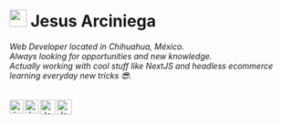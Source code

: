 
# <img src="https://lh5.googleusercontent.com/0Lei_pXxCddZTOmsF0jay7yoWrRn-t-PEUHaPdUSdNJKC5yF8fjoeZolnqKs18cPlOtx5di50aWTggr-oHW0gZ4=w16383" width="30px"> Jesus Arciniega&nbsp;

<p>
  <em>
    Web Developer located in Chihuahua, México.<br>
    Always looking for opportunities and new knowledge.<br>
    Actually working with cool stuff like NextJS and headless ecommerce learning everyday new tricks 😎.<br><br>
<br>

  <a href="https://arciniega.dev">
    <img align="left" alt="Jesus Arciniega | Web" width="24px" src="https://lh5.googleusercontent.com/0Lei_pXxCddZTOmsF0jay7yoWrRn-t-PEUHaPdUSdNJKC5yF8fjoeZolnqKs18cPlOtx5di50aWTggr-oHW0gZ4=w16383" />
  </a>
  <a href="https://in.linkedin.com/in/jesusarciniega">
    <img align="left" alt="Jesus Arciniega | Linkedin" width="24px" src="https://images.vexels.com/media/users/3/137382/isolated/preview/c59b2807ea44f0d70f41ca73c61d281d-icono-de-linkedin-logo-by-vexels.png" />
  </a>
  <a href="https://twitter.com/devjesusarc">
    <img align="left" alt="Jesus Arciniega | Twitter" width="26px" src="https://logo-logos.com/wp-content/uploads/2016/11/Twitter_logo_blue_bird.png" />
  </a>
  <a href="mailto:dev.jesusarc@gmail.com">
    <img align="left" alt="Jesus Arciniega | Gmail" width="26px" src="https://logos-marcas.com/wp-content/uploads/2020/11/Gmail-Logo.png" />
  </a>
